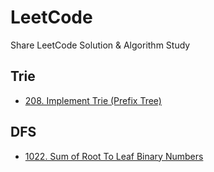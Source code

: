 # LeetCode
Share LeetCode Solution &amp; Algorithm Study

## Trie 

- [208. Implement Trie (Prefix Tree)](https://leetcode.com/problems/implement-trie-prefix-tree/)

## DFS

- [1022. Sum of Root To Leaf Binary Numbers](https://leetcode.com/problems/sum-of-root-to-leaf-binary-numbers/)
